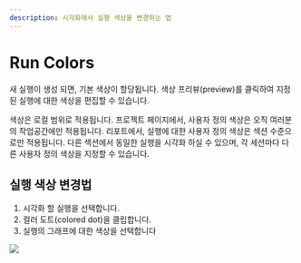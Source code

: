```yaml
---
description: 시각화에서 실행 색상을 변경하는 법
---
```


# Run Colors

 새 실행이 생성 되면, 기본 색상이 할당됩니다. 색상 프리뷰\(preview\)를 클릭하여 지정된 실행에 대한 색상을 편집할 수 있습니다.

 색상은 로컬 범위로 적용됩니다. 프로젝트 페이지에서, 사용자 정의 색상은 오직 여러분의 작업공간에만 적용됩니다. 리포트에서, 실행에 대한 사용자 정의 색상은 섹션 수준으로만 적용됩니다. 다른 섹션에서 동일한 실행을 시각화 하실 수 있으며, 각 세션마다 다른 사용자 정의 색상을 지정할 수 있습니다.

## **실행 색상 변경법**

1. 시각화 할 실행을 선택합니다.
2. 컬러 도트\(colored dot\)을 클립합니다.
3. 실행의 그래프에 대한 색상을 선택합니다

![](https://downloads.intercomcdn.com/i/o/149202442/b430d9b1473e41644a91fae3/run+coloring.gif)

